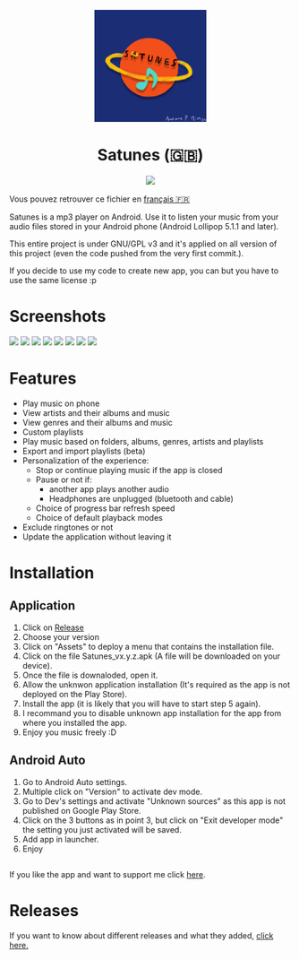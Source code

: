 <p align="center">
  <img src="fastlane/metadata/android/en-US/images/Satunes_Logo.png" width="200">
</p>

<h1 align="center">Satunes (🇬🇧)</h1>
<p align="center">
  <a href="https://github.com/antoinepirlot/Satunes/releases/latest">
    <img src="https://img.shields.io/github/release/antoinepirlot/Satunes.svg?logo=github">
  </a>
</p>

Vous pouvez retrouver ce fichier en [français 🇫🇷](README.md)

Satunes is a mp3 player on Android. Use it to listen your music from your audio files stored in your Android phone (Android Lollipop 5.1.1 and later).

This entire project is under GNU/GPL v3 and it's applied on all version of this project (even the code pushed from the very first commit.).

If you decide to use my code to create new app, you can but you have to use the same license :p

# Screenshots

<p>
  <img src="fastlane/metadata/android/en-US/images/all_albums_view.png" width = "200">
  <img src="fastlane/metadata/android/en-US/images/album_view.png" width = "200">

  <img src="fastlane/metadata/android/en-US/images/playback_view.png" width = "200">

  <img src="fastlane/metadata/android/en-US/images/all_playlists_view.png" width = "200">
  <img src="fastlane/metadata/android/en-US/images/playlist_view.png" width = "200">

  <img src="fastlane/metadata/android/en-US/images/artist_view.png" width = "200">

  <img src="fastlane/metadata/android/en-US/images/all_settings_view.png" width = "200">
  <img src="fastlane/metadata/android/en-US/images/playback_settings_view.png" width = "200">
</p>

# Features

* Play music on phone
* View artists and their albums and music
* View genres and their albums and music
* Custom playlists
* Play music based on folders, albums, genres, artists and playlists
* Export and import playlists (beta)
* Personalization of the experience:
    * Stop or continue playing music if the app is closed
    * Pause or not if:
      * another app plays another audio
      * Headphones are unplugged (bluetooth and cable)
    * Choice of progress bar refresh speed
    * Choice of default playback modes
* Exclude ringtones or not
* Update the application without leaving it

# Installation

## Application

1) Click on [Release](https://github.com/antoinepirlot/MP3-Player/releases)
2) Choose your version
3) Click on "Assets" to deploy a menu that contains the installation file.
4) Click on the file Satunes_vx.y.z.apk (A file will be downloaded on your device).
5) Once the file is downaloded, open it.
6) Allow the unknwon application installation (It's required as the app is not deployed on the Play Store).
7) Install the app (it is likely that you will have to start step 5 again).
9) I recommand you to disable unknown app installation for the app from where you installed the app.
10) Enjoy you music freely :D

## Android Auto
    
1) Go to Android Auto settings.
2) Multiple click on "Version" to activate dev mode. 
3) Go to Dev's settings and activate "Unknown sources" as this app is not published on Google Play Store.
4) Click on the 3 buttons as in point 3, but click on "Exit developer mode" the setting you just activated will be saved.
5) Add app in launcher.
6) Enjoy

##

If you like the app and want to support me click [here](https://tipeee.com/antoinepirlot).

# Releases
If you want to know about different releases and what they added, [click here.](RELEASES_EN.md)
